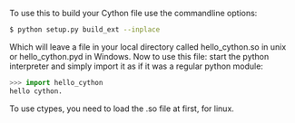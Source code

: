 To use this to build your Cython file use the commandline options:

```bash
$ python setup.py build_ext --inplace
```

Which will leave a file in your local directory called hello_cython.so in unix or hello_cython.pyd in Windows. Now to use this file: start the python interpreter and simply import it as if it was a regular python module:

```python
>>> import hello_cython
hello cython.
```

To use ctypes, you need to load the .so file at first, for linux.

```
```

